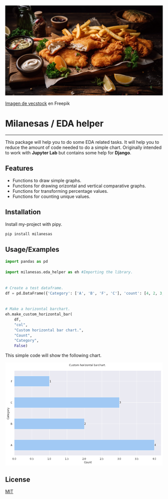 
![Milas](https://raw.githubusercontent.com/TorrezMN/EDA_Helper/main/docs/img/mila.png)

<a href="https://www.freepik.es/foto-gratis/filete-frito-papas-fritas-ensalada-generado-ia_41280531.htm#query=milanesa&position=7&from_view=search&track=sph&uuid=3ea07f79-5848-48b5-b78f-9f0c1f572f52">Imagen de vecstock</a> en Freepik


# Milanesas / EDA helper 
---

This package will help you to do some EDA related tasks. 
It will help you to reduce the amount of code needed to do a simple chart. 
Originally intended to work with **Jupyter Lab** but contains some help for **Django**.


## Features

- Functions to draw simple graphs.
- Functions for drawing orizontal and vertical comparative graphs.
- Functions for transforming percentage values.
- Functions for counting unique values.



## Installation

Install my-project with pipy.

```bash
pip install milanesas
```
    
## Usage/Examples

```python
import pandas as pd

import milanesas.eda_helper as eh #Importing the library.


# Create a test dataframe.
df = pd.DataFrame({'Category': ['A', 'B', 'F', 'C'], 'count': [4, 2, 3, 1]})


# Make a horizontal barchart.
eh.make_custom_horizontal_bar(
    df, 
    "col", 
    "Custom horizontal bar chart.", 
    "Count", 
    "Category", 
    False)
```

This simple code will show the following chart.

![Barchart demo.](https://raw.githubusercontent.com/TorrezMN/EDA_Helper/main/docs/img/output_2_1.png)


## License

[MIT](https://github.com/TorrezMN/EDA_Helper/blob/main/docs/img/output_2_1.png)


